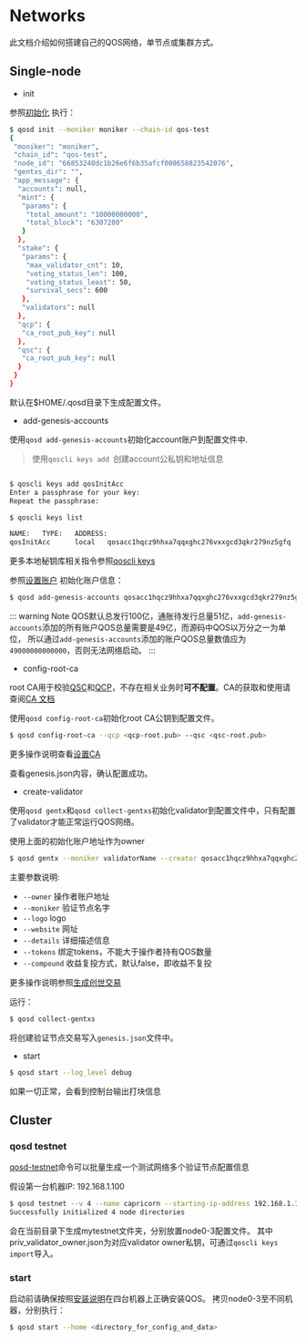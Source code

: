 # Networks

此文档介绍如何搭建自己的QOS网络，单节点或集群方式。

## Single-node
* init

参照[初始化](../command/qosd.md#初始化) 执行：
```bash
$ qosd init --moniker moniker --chain-id qos-test
{
 "moniker": "moniker",
 "chain_id": "qos-test",
 "node_id": "66853240dc1b26e6f6b35afcf008658823542076",
 "gentxs_dir": "",
 "app_message": {
  "accounts": null,
  "mint": {
   "params": {
    "total_amount": "10000000000",
    "total_block": "6307200"
   }
  },
  "stake": {
   "params": {
    "max_validator_cnt": 10,
    "voting_status_len": 100,
    "voting_status_least": 50,
    "survival_secs": 600
   },
   "validators": null
  },
  "qcp": {
   "ca_root_pub_key": null
  },
  "qsc": {
   "ca_root_pub_key": null
  }
 }
}
```
默认在$HOME/.qosd目录下生成配置文件。

* add-genesis-accounts

使用`qosd add-genesis-accounts`初始化account账户到配置文件中.

> 使用`qoscli keys add `创建account公私钥和地址信息

```bash

$ qoscli keys add qosInitAcc
Enter a passphrase for your key:
Repeat the passphrase:

$ qoscli keys list

NAME:   TYPE:   ADDRESS:                                                PUBKEY:
qosInitAcc      local   qosacc1hqcz9hhxa7qqxghc276vxxgcd3qkr279nz5gfq  qosaccpub1zcjduepqfzd5r2hzdnz58pjc9xuw5r2ez8f4khhwtekfxdjyvkvhrly6rxzqll3fgz

```
更多本地秘钥库相关指令参照[qoscli keys](../command/qoscli.md#密钥（keys）)

参照[设置账户](../command/qosd.md#设置账户) 初始化账户信息：
```bash
$ qosd add-genesis-accounts qosacc1hqcz9hhxa7qqxghc276vxxgcd3qkr279nz5gfq,49000000000000qos
```
::: warning Note
QOS默认总发行100亿，通胀待发行总量51亿，`add-genesis-accounts`添加的所有账户QOS总量需要是49亿，而源码中QOS以万分之一为单位，
所以通过`add-genesis-accounts`添加的账户QOS总量数值应为`49000000000000`，否则无法网络启动。
:::

* config-root-ca

root CA用于校验[QSC](../spec/qsc.md)和[QCP](../spec/qcp.md)，不存在相关业务时**可不配置**。CA的获取和使用请查阅[CA 文档](../spec/ca.md)

使用`qosd config-root-ca`初始化root CA公钥到配置文件。

```bash
$ qosd config-root-ca --qcp <qcp-root.pub> --qsc <qsc-root.pub>
```

更多操作说明查看[设置CA](../command/qosd.md#设置ca)

查看genesis.json内容，确认配置成功。

* create-validator

使用`qosd gentx`和`qosd collect-gentxs`初始化validator到配置文件中，只有配置了validator才能正常运行QOS网络。

使用上面的初始化账户地址作为owner
```bash
$ qosd gentx --moniker validatorName --creator qosacc1hqcz9hhxa7qqxghc276vxxgcd3qkr279nz5gfq --tokens 10
```

主要参数说明:
- `--owner`         操作者账户地址
- `--moniker`       验证节点名字
- `--logo`          logo
- `--website`       网址
- `--details`       详细描述信息
- `--tokens`        绑定tokens，不能大于操作者持有QOS数量
- `--compound`      收益复投方式，默认false，即收益不复投

更多操作说明参照[生成创世交易](../command/qosd.md#生成创世交易)

运行：
```bash
$ qosd collect-gentxs
```
将创建验证节点交易写入`genesis.json`文件中。

* start
```bash
$ qosd start --log_level debug
```
如果一切正常，会看到控制台输出打块信息

## Cluster

### qosd testnet
[qosd-testnet](../command/qosd.md#初始化测试网络)命令可以批量生成一个测试网络多个验证节点配置信息

假设第一台机器IP: 192.168.1.100
```bash
$ qosd testnet --v 4 --name capricorn --starting-ip-address 192.168.1.100
Successfully initialized 4 node directories

```
会在当前目录下生成mytestnet文件夹，分别放置node0-3配置文件。
其中priv_validator_owner.json为对应validator owner私钥，可通过`qoscli keys import`导入。

### start
启动前请确保按照[安装说明](installation.md)在四台机器上正确安装QOS。
拷贝node0-3至不同机器，分别执行：
```bash
$ qosd start --home <directory_for_config_and_data>
```
